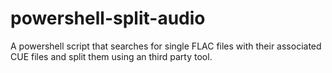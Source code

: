 # powershell-split-audio
A powershell script that searches for single FLAC files with their associated CUE files and split them using an third party tool.

